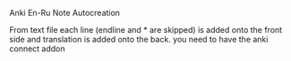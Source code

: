 Anki En-Ru Note Autocreation

From text file each line (endline and * are skipped) is added onto the front side and translation is added onto the back.
you need to have the anki connect addon
